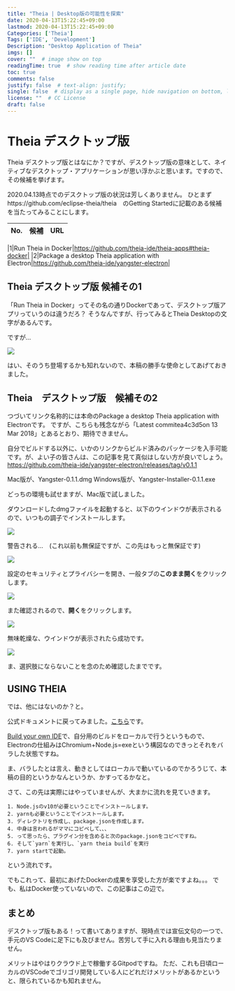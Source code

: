 ```yaml
---
title: "Theia | Desktop版の可能性を探索"
date: 2020-04-13T15:22:45+09:00
lastmod: 2020-04-13T15:22:45+09:00
Categories: ['Theia']
Tags: ['IDE', 'Development']
Description: "Desktop Application of Theia"
imgs: []
cover: ""  # image show on top
readingTime: true  # show reading time after article date
toc: true
comments: false
justify: false  # text-align: justify;
single: false  # display as a single page, hide navigation on bottom, like as about page.
license: ""  # CC License
draft: false
---
```


# Theia デスクトップ版

Theia デスクトップ版とはなにか？ですが、デスクトップ版の意味として、ネイティブなデスクトップ・アプリケーションが思い浮かぶと思います。ですので、その候補を挙げます。

2020.04.13時点でのデスクトップ版の状況は芳しくありません。
ひとまずhttps://github.com/eclipse-theia/theia　のGetting Startedに記載のある候補を当たってみることにします。


| No. | 候補 | URL |
|:-----------|------------:|:------------:|

|1|Run Theia in Docker|https://github.com/theia-ide/theia-apps#theia-docker|
|2|Package a desktop Theia application with Electron|https://github.com/theia-ide/yangster-electron|



## Theia デスクトップ版 候補その1
「Run Theia in Docker」ってその名の通りDockerであって、デスクトップ版アプリっていうのは違うだろ？
そうなんですが、行ってみるとTheia Desktopの文字があるんです。

ですが...

![](../assets/2020-04-13-15-27-20.png)

はい、そのうち登場するかも知れないので、本稿の勝手な使命としてあげておきました。


## Theia　デスクトップ版　候補その2
つづいてリンク名称的には本命のPackage a desktop Theia application with Electronです。
ですが、こちらも残念ながら「Latest commitea4c3d5on 13 Mar 2018」とあるとおり、期待できません。


自分でビルドする以外に、いかのリンクからビルド済みのパッケージを入手可能です。が、よい子の皆さんは、この記事を見て真似はしない方が良いでしょう。
https://github.com/theia-ide/yangster-electron/releases/tag/v0.1.1


Mac版が、Yangster-0.1.1.dmg
Windows版が、Yangster-Installer-0.1.1.exe

どっちの環境も試せますが、Mac版で試しました。

ダウンロードしたdmgファイルを起動すると、以下のウインドウが表示されるので、いつもの調子でインストールします。

![](../assets/2020-04-13-15-33-03.png)

警告される...　(これ以前も無保証ですが、この先はもっと無保証です)


![](../assets/2020-04-13-15-33-20.png)


設定のセキュリティとプライバシーを開き、一般タブの**このまま開く**をクリックします。

![](../assets/2020-04-13-15-33-35.png)

また確認されるので、**開く**をクリックします。

![](../assets/2020-04-13-15-33-55.png)

無味乾燥な、ウインドウが表示されたら成功です。

![](../assets/2020-04-13-15-34-14.png)

ま、選択肢にならないことを念のため確認したまでです。


## USING THEIA
では、他にはないのか？と。

公式ドキュメントに戻ってみました。[こちら](https://theia-ide.org/docs/)です。


[Build your own IDE](https://theia-ide.org/docs/composing_applications/)で、自分用のビルドをローカルで行うというもので、Electronの仕組みはChromium+Node.js=exeという構図なのできっとそれをバラした状態ですね。

ま、バラしたとは言え、動きとしてはローカルで動いているのでかろうじて、本稿の目的というかなんというか、かすってるかなと。

さて、この先は実際にはやっていませんが、大まかに流れを見ていきます。

	1. Node.jsのv10が必要ということでインストールします。
	2. yarnも必要ということでインストールします。
	3. ディレクトリを作成し、package.jsonを作成します。
	4. 中身は言われるがママにコピペして、、、
	5. って思ったら、プラグイン分を含めると次のpackage.jsonをコピペですね。
	6. そして`yarn`を実行し、`yarn theia build`を実行
	7. yarn startで起動。

という流れです。

でもこれって、最初にあげたDockerの成果を享受した方が楽ですよね。。。
でも、私はDocker使っていないので、この記事はこの辺で。

## まとめ
デスクトップ版もある！って書いてありますが、現時点では宣伝文句の一つで、手元のVS Codeに足下にも及びません。苦労して手に入れる理由も見当たりません。

メリットはやはりクラウド上で稼働するGitpodですね。
ただ、これも日頃ローカルのVSCodeでゴリゴリ開発している人にどれだけメリットがあるかというと、限られているかも知れません。
